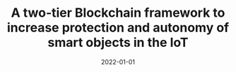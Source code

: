 ---
title: 'A two-tier Blockchain framework to increase protection and autonomy of smart objects in the IoT'
collection: publications
permalink: /publication/2022-01-01-Computer Communications.md
excerpt: 'E. Corradini, S.  Nicolazzo, A.  Nocera, D.  Ursino, L.  Virgili'
date: 2022-01-01
venue: 'Computer Communications'
link: 'https://doi.org/10.1016/j.comcom.2021.10.028'
location: 'University of Pavia, Polytechnic University of Marche'
---